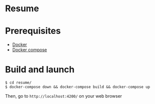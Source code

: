 # Resume

# Prerequisites

- [Docker](https://docs.docker.com/install/)
- [Docker compose](https://docs.docker.com/compose/install/)

# Build and launch

```shell
$ cd resume/
$ docker-compose down && docker-compose build && docker-compose up
```

Then, go to `http://localhost:4200/` on your web browser
